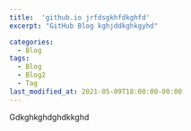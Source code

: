 ```yaml
---
title:  'github.io jrfdsgkhfdkghfd'
excerpt: "GitHub Blog kghjddkghkgyhd"

categories:
  - Blog
tags:
  - Blog
  - Blog2
  - Tag
last_modified_at: 2021-05-09T18:00:00-00:00
---
```


Gdkghkghdghdkkghd
